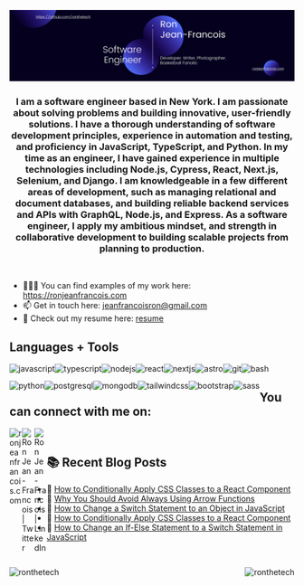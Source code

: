![Ron Jean-Francois](https://github.com/ronthetech/image-repo/blob/main/banners/Blue%20and%20White%20Architect%20LinkedIn%20Banner.png?raw=true)
<h3 align="center">I am a software engineer based in New York. I am passionate about solving problems and building innovative, user-friendly solutions. I have a thorough understanding of software development principles, experience in automation and testing, and proficiency in JavaScript, TypeScript, and Python. In my time as an engineer, I have gained experience in multiple technologies including Node.js, Cypress, React, Next.js, Selenium, and Django. I am knowledgeable in a few different areas of development, such as managing relational and document databases, and building reliable backend services and APIs with GraphQL, Node.js, and Express. As a software engineer, I apply my ambitious mindset, and strength in collaborative development to building scalable projects from planning to production.</h3>

<br />

- 👨🏾‍💻 You can find examples of my work here: https://ronjeanfrancois.com
- 📫 Get in touch here: [jeanfrancoisron@gmail.com](mailto:jeanfrancoisron@gmail.com)
- 📄 Check out my resume here: [resume](https://docs.google.com/document/d/e/2PACX-1vRhLQzd5IflyTcCRFRq2XnyMqSavTfOx64NY6a_R7t16XIHoJGc_XcrxQ-PYpSyfUJr8PIK78_fmZ1A/pub)

## Languages + Tools

<img align="left" height="30" alt="javascript" src="https://ronthetech.github.io/image-repo/icons/JavaScript.svg" />
<img align="left" height="30" alt="typescript" src="https://ronthetech.github.io/image-repo/icons/TypeScript.svg" />
<img align="left" height="30" alt="nodejs" src="https://ronthetech.github.io/image-repo/icons/NodeJS-Dark.svg" />
<img align="left" height="30" alt="react" src="https://ronthetech.github.io/image-repo/icons/React-Dark.svg" />
<img align="left" height="30" alt="nextjs" src="https://ronthetech.github.io/image-repo/icons/NextJS-Dark.svg" />
<img align="left" height="30" alt="astro" src="https://ronthetech.github.io/image-repo/icons/Astro.svg" />
<img align="left" height="30" alt="git" src="https://ronthetech.github.io/image-repo/icons/Git.svg" />
<img align="left" height="30" alt="bash" src="https://ronthetech.github.io/image-repo/icons/Bash-Dark.svg" />
<img align="left" height="30" alt="python" src="https://ronthetech.github.io/image-repo/icons/Python-Dark.svg" />
<img align="left" height="30" alt="postgresql" src="https://ronthetech.github.io/image-repo/icons/PostgreSQL-Dark.svg" />
<img align="left" height="30" alt="mongodb" src="https://ronthetech.github.io/image-repo/icons/MongoDB.svg" />
<img align="left" height="30" alt="tailwindcss" src="https://ronthetech.github.io/image-repo/icons/TailwindCSS-Dark.svg" />
<img align="left" height="30" alt="bootstrap" src="https://ronthetech.github.io/image-repo/icons/Bootstrap.svg" />
<img align="left" height="30" alt="sass" src="https://ronthetech.github.io/image-repo/icons/Sass.svg" />
<br />

## You can connect with me on:

<a href="https://ronjeanfrancois.com"><img align="left" alt="ronjeanfrancois.com" width="22px" src="https://ronthetech.github.io/image-repo/icons/language_white_24dp.svg" />
<a href="https://twitter.com/ronjtech"><img align="left" alt="Ron Jean-Francois | Twitter" width="22px" src="https://ronthetech.github.io/image-repo/Twitter.svg" /></a>
<a href="https://www.linkedin.com/in/ronjf/"><img align="left" alt="Ron Jean-Francois | LinkedIn" width="22px" src="https://ronthetech.github.io/image-repo/LinkedIn.svg" /></a>
<br />

## :books: Recent Blog Posts
<!-- BLOGPOSTS:START -->
 - 🦆 [How to Conditionally Apply CSS Classes to a React Component](https://ronjf.hashnode.dev/how-to-conditionally-apply-css-classes-to-a-react-component)
 - 🐤 [Why You Should Avoid Always Using Arrow Functions](https://www.ronjeanfrancois.com/blog/why-you-should-avoid-always-using-arrow-functions/)
 - 🦚 [How to Change a Switch Statement to an Object in JavaScript](https://www.ronjeanfrancois.com/blog/how-to-change-a-switch-to-an-object/)
 - 🦆 [How to Conditionally Apply CSS Classes to a React Component](https://www.ronjeanfrancois.com/blog/how-to-conditionally-apply-css-classes-to-a-react-component/)
 - 🦉 [How to Change an If-Else Statement to a Switch Statement in JavaScript](https://www.ronjeanfrancois.com/blog/how-to-change-an-if-else-to-a-switch/)<!-- BLOGPOSTS:END -->
 
<br />
<div>
<p><img align="left" src="https://github-readme-stats.vercel.app/api?username=ronthetech&hide=stars&count_private=true&show_icons=true&theme=github_dark" alt="ronthetech" /></p>
<p><img align="right" src="https://github-readme-streak-stats.herokuapp.com/?user=ronthetech&" alt="ronthetech" /></p>
</div>
<!-- [![Top Langs](https://ronjtech-github-readme-stats.vercel.app/api/top-langs/?username=ronthetech&layout=compact)](https://github.com/ronthetech/github-readme-stats) -->

<!---
| ------------- | ------------- |
### Top Repositories

<a href=""><img align="center" src="" /></a>
<a href=""><img align="center" src="" /></a>
--->

<!---
ronthetech/ronthetech is a ✨ special ✨ repository because its `README.md` (this file) appears on your GitHub profile.
You can click the Preview link to take a look at your changes.
--->
